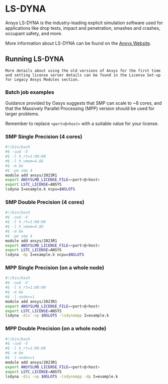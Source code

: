 # LS-DYNA

Ansys LS-DYNA is the industry-leading explicit simulation software used for
applications like drop tests, impact and penetration, smashes and crashes,
occupant safety, and more.

More information about LS-DYNA can be found on the [Ansys Website](https://www.ansys.com/en-gb/products/structures/ansys-ls-dyna).

## Running LS-DYNA

```{note}
More details about using the old versions of Ansys for the first time and setting license server details can be found in the License Set-up for Legacy Ansys Modules section.
```

### Batch job examples

Guidance provided by Oasys suggests that SMP can scale to ~8 cores, and that
the Massively Parallel Processing (MPP) version should be used for larger problems.

Remember to replace `<port>@<host>` with a suitable value for your license.

### SMP Single Precision (4 cores)
```bash
#!/bin/bash
#$ -cwd -V
#$ -l h_rt=1:00:00
#$ -l h_vmem=4.8G
#$ -m be
#$ -pe smp 4
module add ansys/2023R1
export ANSYSLMD_LICENSE_FILE=<port>@<host>
export LSTC_LICENSE=ANSYS
lsdyna I=example.k ncpu=$NSLOTS
```

### SMP Double Precision (4 cores)
```bash
#!/bin/bash
#$ -cwd -V
#$ -l h_rt=1:00:00
#$ -l h_vmem=4.8G
#$ -m be
#$ -pe smp 4
module add ansys/2023R1
export ANSYSLMD_LICENSE_FILE=<port>@<host>
export LSTC_LICENSE=ANSYS
lsdyna -dp I=example.k ncpu=$NSLOTS
```

### MPP Single Precision (on a whole node)
```bash
#!/bin/bash
#$ -cwd -V
#$ -l h_rt=1:00:00
#$ -m be
#$ -l nodes=1
module add ansys/2023R1
export ANSYSLMD_LICENSE_FILE=<port>@<host>
export LSTC_LICENSE=ANSYS
lsdyna -dis -np $NSLOTS -lsdynampp I=example.k
```

### MPP Double Precision (on a whole node)
```bash
#!/bin/bash
#$ -cwd -V
#$ -l h_rt=1:00:00
#$ -m be
#$ -l nodes=1
module add ansys/2023R1
export ANSYSLMD_LICENSE_FILE=<port>@<host>
export LSTC_LICENSE=ANSYS
lsdyna -dis -np $NSLOTS -lsdynampp -dp I=example.k
```

